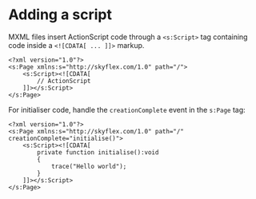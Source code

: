 # Adding a script

MXML files insert ActionScript code through a `<s:Script>` tag containing code inside a `<![CDATA[ ... ]]>` markup.

```mxml
<?xml version="1.0"?>
<s:Page xmlns:s="http://skyflex.com/1.0" path="/">
    <s:Script><![CDATA[
        // ActionScript
    ]]></s:Script>
</s:Page>
```

For initialiser code, handle the `creationComplete` event in the `s:Page` tag:

```mxml
<?xml version="1.0"?>
<s:Page xmlns:s="http://skyflex.com/1.0" path="/" creationComplete="initialise()">
    <s:Script><![CDATA[
        private function initialise():void
        {
            trace("Hello world");
        }
    ]]></s:Script>
</s:Page>
```